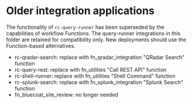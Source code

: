 # Older integration applications

The functionality of `rc-query-runner` has been superseded by the capabilities
of workflow Functions.  The query-runner integrations in this folder are retained
for compatibility only.  New deployments should use the Function-based alternatives.

* rc-qradar-search: replace with fn_qradar_integration "QRadar Search" function
* rc-query-rest: replace with fn_utilities "Call REST API" function
* rc-shell-runner: replace with fn_utilities "Shell Command" function
* rc-splunk-search: replace with fn_splunk_integration "Splunk Search" function
* fn_bluecoat_site_review: no longer needed


